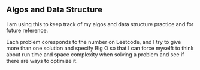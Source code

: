 ## Algos and Data Structure 

I am using this to keep track of my algos and data structure practice and for future reference.

Each problem coresponds to the number on Leetcode, and I try to give more than one solution and specify Big O so that I can force myselft to think about run time and space complexity when solving a problem and see if there are ways to optimize it. 